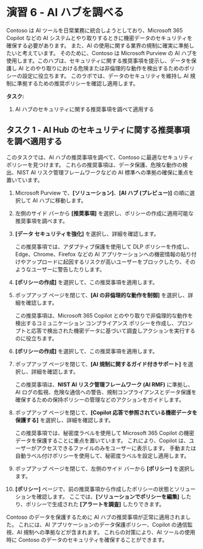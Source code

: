# 演習 6 - AI ハブを調べる

Contoso は AI ツールを日常業務に統合しようとしており、Microsoft 365 Copilot などの AI システムとやり取りするときに機密データのセキュリティを確保する必要があります。 また、AI の使用に関する業界の規制に確実に準拠したいと考えています。 そのために、Contoso は Microsoft Purview の AI ハブを使用します。このハブは、セキュリティに関する推奨事項を提示し、データを保護し AI とのやり取りにおける危険または非倫理的な動作を検出するためのポリシーの設定に役立ちます。 このラボでは、データのセキュリティを維持し AI 規制に準拠するための推奨ポリシーを確認し適用します。

**タスク:**

1. AI ハブのセキュリティに関する推奨事項を調べて適用する

## タスク 1 - AI Hub のセキュリティに関する推奨事項を調べ適用する

このタスクでは、AI ハブの推奨事項を調べて、Contoso に最適なセキュリティ ポリシーを見つけます。 これらの推奨事項は、データ保護、危険な動作の検出、NIST AI リスク管理フレームワークなどの AI 標準への準拠の確保に重点を置いています。

1. Microsoft Purview で、**[ソリューション]**、**[AI ハブ (プレビュー)]** の順に選択して AI ハブに移動します。

1. 左側のサイド バーから **[推奨事項]** を選択し、ポリシーの作成に適用可能な推奨事項を調べます。

1. **[データ セキュリティを強化]** を選択し、詳細を確認します。

   この推奨事項では、アダプティブ保護を使用して DLP ポリシーを作成し、Edge、Chrome、Firefox などの AI アプリケーションへの機密情報の貼り付けやアップロードに起因するリスクが高いユーザーをブロックしたり、そのようなユーザーに警告したりします。

1. **[ポリシーの作成]** を選択して、この推奨事項を適用します。

1. ポップアップ ページを閉じて、**[AI の非倫理的な動作を制御]** を選択し、詳細を確認します。

   この推奨事項は、Microsoft 365 Copilot とのやり取りで非倫理的な動作を検出するコミュニケーション コンプライアンス ポリシーを作成し、プロンプトと応答で検出された機密データに基づいて調査しアクションを実行するのに役立ちます。

1. **[ポリシーの作成]** を選択して、この推奨事項を適用します。

1. ポップアップ ページを閉じて、**[AI 規制に関するガイド付きサポート]** を選択し、詳細を確認します。

   この推奨事項は、**NIST AI リスク管理フレームワーク (AI RMF)** に準拠し、AI ログの監視、危険な通信への警告、規制コンプライアンスとデータ保護を確保するための保持ポリシーの管理などのアクションをガイドします。

1. ポップアップ ページを閉じて、**[Copilot 応答で参照されている機密データを保護する]** を選択し、詳細を確認します。

   この推奨事項では、秘密度ラベルを使用して Microsoft 365 Copilot の機密データを保護することに重点を置いています。 これにより、Copilot は、ユーザーがアクセスできるファイルのみをユーザーに表示します。 手動または自動ラベル付けポリシーを使用して、秘密度ラベルを設定し適用します。

1. ポップアップ ページを閉じて、左側のサイド バーから **[ポリシー]** を選択します。

1. **[ポリシー]** ページで、前の推奨事項から作成したポリシーの状態とソリューションを確認します。 ここでは、**[ソリューションでポリシーを編集]** したり、ポリシーで生成された **[アラートを調査]** したりできます。

Contoso のデータを保護するために AI ハブの推奨事項が正常に適用されました。 これには、AI アプリケーションのデータ保護ポリシー、Copilot の通信監視、AI 規制への準拠などが含まれます。 これらの対策により、AI ツールの使用時に Contoso のデータのセキュリティを確保することができます。
